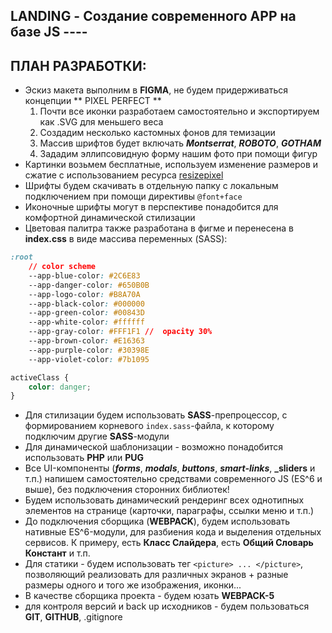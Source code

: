 ## LANDING - Создание современного APP на базе JS ----

## ПЛАН РАЗРАБОТКИ:

-   Эскиз макета выполним в **FIGMA**, не будем придерживаться концепции ** PIXEL PERFECT **
    1. Почти все иконки разработаем самостоятельно и экспортируем как .SVG для меньшего веса
    2. Создадим несколько кастомных фонов для темизации
    3. Массив шрифтов будет включать **_Montserrat_**, **_ROBOTO_**, **_GOTHAM_**
    4. Зададим эллипсовидную форму нашим фото при помощи фигур
-   Картинки возьмем бесплатные, используем изменение размеров и сжатие с использованием ресурса [resizepixel](https://www.resizepixel.com/ru/)
-   Шрифты будем скачивать в отдельную папку c локальным подключением при помощи директивы `@font+face`
-   Иконочные шрифты могут в перспективе понадобится для комфортной динамической стилизации
-   Цветовая палитра также разработана в фигме и перенесена в **index.css** в виде массива переменных (SASS):

```css
:root
    // color scheme
    --app-blue-color: #2C6E83
    --app-danger-color: #650B0B
    --app-logo-color: #B8A70A
    --app-black-color: #000000
    --app-green-color: #00843D
    --app-white-color: #ffffff
    --app-gray-color: #FFF1F1 //  opacity 30%
    --app-brown-color: #E16363
    --app-purple-color: #30398E
    --app-violet-color: #7b1095
```

```css
activeClass {
	color: danger;
}
```

-   Для стилизации будем использовать **SASS**-препроцессор, с формированием корневого `index.sass`-файла, к которому подключим другие **SASS**-модули
-   Для динамической шаблонизации - возможно понадобится использовать **PHP** или **PUG**
-   Все UI-компоненты (**_forms_**, **_modals_**, **_buttons_**, **_smart-links_**, **\_sliders** и т.п.) напишем самостоятельно средствами современного JS (ES^6 и выше), без подключения сторонних библиотек!
-   Будем использовать динамический рендеринг всех однотипных элементов на странице (карточки, параграфы, ссылки меню и т.п.)
-   До подключения сборщика (**WEBPACK**), будем использовать нативные ES^6-модули, для разбиения кода и выделения отдельных сервисов. К примеру, есть **Класс Слайдера**, есть **Общий Словарь Констант** и т.п.
-   Для статики - будем использовать тег `<picture> ... </picture>`, позволяющий реализовать для различных экранов + разные размеры одного и того же изображения, иконки...
-   В качестве сборщика проекта - будем юзать **WEBPACK-5**
-   для контроля версий и back up исходников - будем пользоваться **GIT**, **GITHUB**, .gitignore

